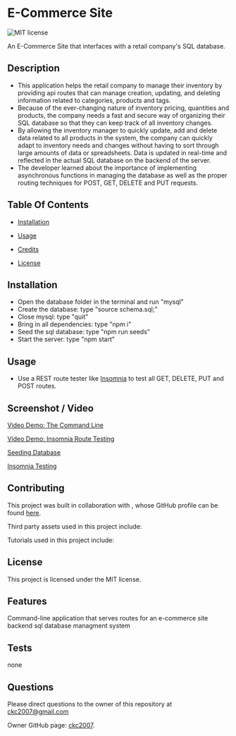 # E-Commerce Site

![MIT license](https://img.shields.io/badge/license-MIT-blue.svg)

An E-Commerce Site that interfaces with a retail company's SQL database.

## Description

- This application helps the retail company to manage their inventory by providing api routes that can manage creation, updating, and deleting information related to categories, products and tags.
- Because of the ever-changing nature of inventory pricing, quantities and products, the company needs a fast and secure way of organizing their SQL database so that they can keep track of all inventory changes.
- By allowing the inventory manager to quickly update, add and delete data related to all products in the system, the company can quickly adapt to inventory needs and changes without having to sort through large amounts of data or spreadsheets. Data is updated in real-time and reflected in the actual SQL database on the backend of the server.
- The developer learned about the importance of implementing asynchronous functions in managing the database as well as the proper routing techniques for POST, GET, DELETE and PUT requests.

## Table Of Contents

- [Installation](#installation)

- [Usage](#usage)

- [Credits](#credits)

- [License](#license)

## Installation

- Open the database folder in the terminal and run "mysql"
- Create the database: type "source schema.sql;"
- Close mysql: type "quit"
- Bring in all dependencies: type "npm i"
- Seed the sql database: type "npm run seeds"
- Start the server: type "npm start"

## Usage

- Use a REST route tester like [Insomnia](https://insomnia.rest/) to test all GET, DELETE, PUT and POST routes.

## Screenshot / Video

[Video Demo: The Command Line](https://drive.google.com/file/d/1KLVxEiplHHxDzjNZfcVqFViZcOMzcnUr/view)

[Video Demo: Insomnia Route Testing](https://drive.google.com/file/d/1waaoQxt0aBtQoZknFlLC47nvQXKs_i8W/view)

[Seeding Database](./assets/images/command-line.png)

[Insomnia Testing](./assets/images/insomnia.png)

## Contributing

This project was built in collaboration with ,
whose GitHub profile can be found [here]().

Third party assets used in this project include:

Tutorials used in this project include:

## License

This project is licensed under the MIT license.

## Features

Command-line application that serves routes for an e-commerce site backend sql database managment system

## Tests

none

## Questions

Please direct questions to the owner of this repository at ckc2007@gmail.com

Owner GitHub page:
[ckc2007](https://github.com/ckc2007).
